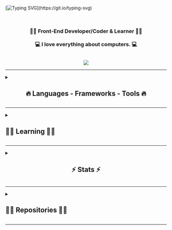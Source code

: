 <!-- <p align="right"> <img src="https://komarev.com/ghpvc/?username=a-krkc&label=Profile%20views&color=0e75b6&style=flat" alt="a-krkc" /> </p> -->

[![Typing SVG](https://readme-typing-svg.demolab.com?font=Fira+Code&weight=500&size=35&pause=1000&center=true&vCenter=true&width=1000&lines=Hi+There!+👋;+Welcome+To+My+Playground!)](https://git.io/typing-svg)

<br>

<h3 align="center">
  👨‍💻 Front-End Developer/Coder & Learner 👨‍💻
  <br><br>
  💻 I love everything about computers. 💻
  <br>
</h3>
<br>
<div align="center"> 
     <a href="https://linkedin.com/in/abdullatifkurkcu" target="_blank"><img src="https://img.shields.io/badge/-LinkedIn-%230077B5?style=for-the-badge&logo=linkedin&logoColor=white" target="_blank"></a>
</div>

<hr>

<details>
<summary><h2 align="center"> 🔥 Languages - Frameworks - Tools 🔥</h2></summary>
<br>
<p>
  <a href="https://skillicons.dev">
    <img src="https://skillicons.dev/icons?i=html,css,javascript,sass,python,qt" width=250 /><br>
    <img src="https://skillicons.dev/icons?i=git,github,linux,bash,vscode" width=250 />
  </a><br><br>
  &nbsp;&nbsp;&nbsp;&nbsp;&nbsp;&nbsp;&nbsp;&nbsp;&nbsp;&nbsp;&nbsp;&nbsp;&nbsp;&nbsp;&nbsp;&nbsp;&nbsp;
  <a href="https://archlinux.org"><img alt="Arch Linux" src="https://img.shields.io/badge/Arch_Linux-1793D1?style=flat&logo=arch-linux&logoColor=white" /></a>
</p>
</details>
<hr>

<details>
<summary><h2> 👨‍💻 Learning 👨‍💻 </h2></summary>
<br>
<p><a href="https://skillicons.dev"><img src="https://skillicons.dev/icons?i=react,typescript" width=100 /></a></p>
</details>

<hr>

<details>
  <summary>
  <h2 align="center"> ⚡ Stats ⚡ </h2></summary>
  <br>

  <div align=center>
    <a href="https://github.com/denvercoder1/github-readme-streak-stats" title="Go to Source">
      <img align="left" width=390 src="https://github-readme-streak-stats.herokuapp.com/?user=a-krkc&theme=react&border=61dafb&border_radius=10" />
    </a>
    <a href="https://github.com/anuraghazra/github-readme-stats" title="Go to Source">
      <img align="right" width=390 src="https://github-readme-stats.vercel.app/api?username=a-krkc&show_icons=true&theme=react&border_color=61dafb&border_radius=10" />
    </a>
  </div>

<br><br><br><br><br><br><br><br>

  <div align=center>
    <a href="https://github.com/anuraghazra/github-readme-stats">
      <img width=325 align="center"
src="https://github-readme-stats.vercel.app/api/top-langs/?username=a-krkc&title_color=61dafb&text_color=ffffff&icon_color=61dafb&bg_color=20232a&langs_count=8&layout=compact&border_color=61dafb&border_radius=10" />
    </a>
  </div>
</details>

<hr>

<details>
<summary><h2>👨‍💻 Repositories 👨‍💻</h2> </summary>
<br>
<div width="100%" align="center">
  
<a align="right" href="https://github.com/a-krkc/Basic-Web-Projects" title="Web Projects"><img align="left" height="115" src="https://github-readme-stats.vercel.app/api/pin/?username=a-krkc&repo=Basic-Web-Projects&theme=react&border_color=61dafb&border_radius=10"></a>
  
<a align="left" href="https://github.com/a-krkc/Single-Page-Web-Site" title="Single Page Web Site"><img align="right" height="115" src="https://github-readme-stats.vercel.app/api/pin/?username=a-krkc&repo=Single-Page-Web-Site&theme=react&border_color=61dafb&border_radius=10"></a>
</div>
<br><br><br><br><br><br><br>
<h4 align="center">
  <a href="https://github.com/a-krkc?tab=repositories" title="Show Repositories">🔎 Show More 🔍</a>
</h4>
</details>

<hr>

<!-- <div width="100%" align="center">
<a align="right" href="#" title="#"><img align="left" height="115" src="https://github-readme-stats.vercel.app/api/pin/?username=a-krkc&repo=###&theme=react&border_color=61dafb&border_radius=10"></a> -->

<!-- <a align="left" href="#" title="#"><img align="right" height="115" src="https://github-readme-stats.vercel.app/api/pin/?username=a-krkc&repo=###&theme=react&border_color=61dafb&border_radius=10"></a>
</div> -->
